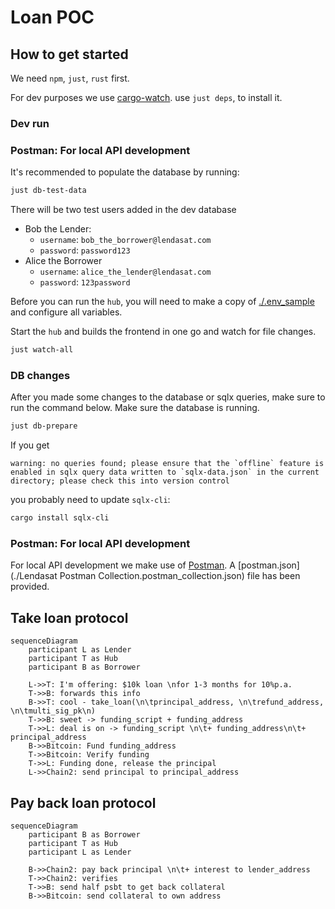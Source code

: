 # Loan POC

## How to get started

We need `npm`, `just`, `rust` first.

For dev purposes we use [cargo-watch](https://crates.io/crates/cargo-watch).
use `just deps`, to install it.

### Dev run

### Postman: For local API development

It's recommended to populate the database by running:

```bash
just db-test-data
```

There will be two test users added in the dev database

- Bob the Lender:
  - `username`: `bob_the_borrower@lendasat.com`
  - `password`: `password123`
- Alice the Borrower
  - `username`: `alice_the_lender@lendasat.com`
  - `password`: `123password`

Before you can run the `hub`, you will need to make a copy of [./.env_sample](./.env_sample) and configure all variables.

Start the `hub` and builds the frontend in one go and watch for file changes.

```bash
just watch-all
```

### DB changes

After you made some changes to the database or sqlx queries, make sure to run the command below. Make sure the database is running.

```bash
just db-prepare
```

If you get

```
warning: no queries found; please ensure that the `offline` feature is enabled in sqlx query data written to `sqlx-data.json` in the current directory; please check this into version control
```

you probably need to update `sqlx-cli`:

```bash
cargo install sqlx-cli
```

### Postman: For local API development

For local API development we make use of [Postman](https://www.postman.com/downloads/).
A [postman.json](./Lendasat Postman Collection.postman_collection.json) file has been provided.

## Take loan protocol

```mermaid
sequenceDiagram
    participant L as Lender
    participant T as Hub
    participant B as Borrower

    L->>T: I'm offering: $10k loan \nfor 1-3 months for 10%p.a.
    T->>B: forwards this info
    B->>T: cool - take_loan(\n\tprincipal_address, \n\trefund_address, \n\tmulti_sig_pk\n)
    T->>B: sweet -> funding_script + funding_address
    T->>L: deal is on -> funding_script \n\t+ funding_address\n\t+ principal_address
    B->>Bitcoin: Fund funding_address
    T->>Bitcoin: Verify funding
    T->>L: Funding done, release the principal
    L->>Chain2: send principal to principal_address
```

## Pay back loan protocol

```mermaid
sequenceDiagram
    participant B as Borrower
    participant T as Hub
    participant L as Lender

    B->>Chain2: pay back principal \n\t+ interest to lender_address
    T->>Chain2: verifies
    T->>B: send half psbt to get back collateral
    B->>Bitcoin: send collateral to own address
```
